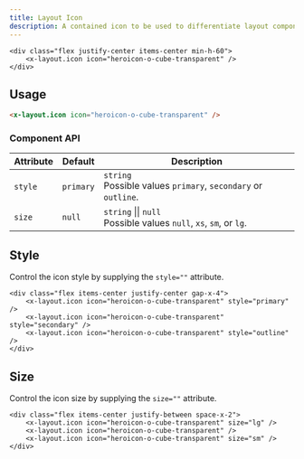 ```yaml
---
title: Layout Icon
description: A contained icon to be used to differentiate layout components.
---
```


```blade-component-preview
<div class="flex justify-center items-center min-h-60">
    <x-layout.icon icon="heroicon-o-cube-transparent" />
</div>
```

## Usage

```html
<x-layout.icon icon="heroicon-o-cube-transparent" />
```

### Component API

| Attribute | Default   | Description                                                                  |
| --------- | --------- | ---------------------------------------------------------------------------- |
| `style`   | `primary` | `string`<br>Possible values `primary`, `secondary` or `outline`.             |
| `size`    | `null`    | `string` &#124;&#124; `null`<br>Possible values `null`, `xs`, `sm`, or `lg`. |

## Style

Control the icon style by supplying the `style=""` attribute.

```blade-component-code
<div class="flex items-center justify-center gap-x-4">
    <x-layout.icon icon="heroicon-o-cube-transparent" style="primary" />
    <x-layout.icon icon="heroicon-o-cube-transparent" style="secondary" />
    <x-layout.icon icon="heroicon-o-cube-transparent" style="outline" />
</div>
```

## Size

Control the icon size by supplying the `size=""` attribute.

```blade-component-code
<div class="flex items-center justify-between space-x-2">
    <x-layout.icon icon="heroicon-o-cube-transparent" size="lg" />
    <x-layout.icon icon="heroicon-o-cube-transparent" />
    <x-layout.icon icon="heroicon-o-cube-transparent" size="sm" />
</div>
```
